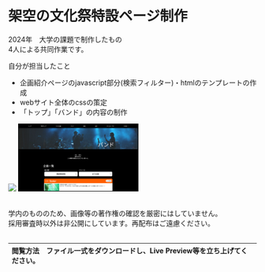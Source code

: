 # 架空の文化祭特設ページ制作

2024年　大学の課題で制作したもの<br>
4人による共同作業です。

自分が担当したこと
- 企画紹介ページのjavascript部分(検索フィルター)・htmlのテンプレートの作成
- webサイト全体のcssの策定
- 「トップ」「バンド」の内容の制作

<img src="https://github.com/zakky-daily/school-festival-event-website/blob/main/screenshot1.png" width=48%> <img src="https://github.com/zakky-daily/school-festival-event-website/blob/main/screenshot2.png" width=48% style="border: 1px black solid;">

<br>
学内のもののため、画像等の著作権の確認を厳密にはしていません。<br>
採用審査時以外は非公開にしています。再配布はご遠慮ください。<br><br>

|閲覧方法　ファイル一式をダウンロードし、Live Preview等を立ち上げてください。|
|:-|

